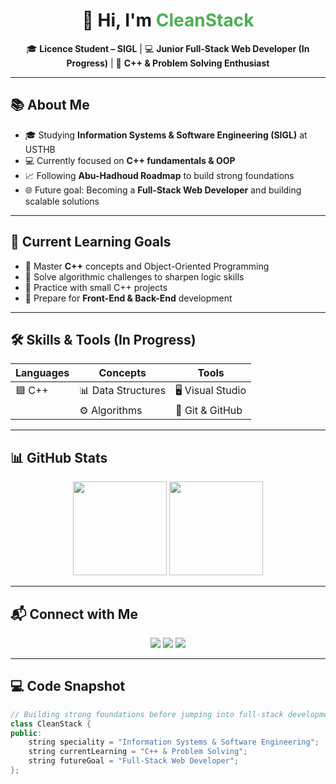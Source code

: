<h1 align="center">👋 Hi, I'm <span style="color:#4CAF50">CleanStack</span></h1>

<p align="center">
  🎓 <strong>Licence Student – SIGL</strong> | 💻 <strong>Junior Full-Stack Web Developer (In Progress)</strong> | 🚀 <strong>C++ & Problem Solving Enthusiast</strong>
</p>

---

## 📚 About Me

- 🎓 Studying **Information Systems & Software Engineering (SIGL)** at USTHB  
- 💻 Currently focused on **C++ fundamentals & OOP**  
- 📈 Following **Abu-Hadhoud Roadmap** to build strong foundations  
- 🌐 Future goal: Becoming a **Full-Stack Web Developer** and building scalable solutions  

---

## 🎯 Current Learning Goals

- 📌 Master **C++** concepts and Object-Oriented Programming  
- 📌 Solve algorithmic challenges to sharpen logic skills  
- 📌 Practice with small C++ projects  
- 📌 Prepare for **Front-End & Back-End** development  

---

## 🛠️ Skills & Tools (In Progress)

| **Languages** | **Concepts**      | **Tools**         |
|---------------|-------------------|-------------------|
| 🟦 C++        | 📊 Data Structures | 🖥️ Visual Studio  |
|               | ⚙️ Algorithms      | 🔧 Git & GitHub   |

---

## 📊 GitHub Stats

<p align="center">  
  <img src="https://github-readme-stats.vercel.app/api?username=CleanStack-webdev&show_icons=true&theme=radical" height="150" />  
  <img src="https://github-readme-stats.vercel.app/api/top-langs/?username=CleanStack-webdev&layout=compact&theme=radical&langs_count=1" height="150" />  
</p>

---

## 📬 Connect with Me

<p align="center">
  <a href="https://www.linkedin.com/in/clean-stack-28b428376/"><img src="https://img.shields.io/badge/LinkedIn-%230A66C2.svg?&style=for-the-badge&logo=linkedin&logoColor=white" /></a>
  <a href="https://github.com/CleanStack-webdev"><img src="https://img.shields.io/badge/GitHub-%23121011.svg?&style=for-the-badge&logo=github&logoColor=white" /></a>
  <a href="mailto:your-real-email@example.com"><img src="https://img.shields.io/badge/Email-D14836.svg?&style=for-the-badge&logo=gmail&logoColor=white" /></a>
</p>

---

## 💻 Code Snapshot

```cpp
// Building strong foundations before jumping into full-stack development
class CleanStack {
public:
    string speciality = "Information Systems & Software Engineering";
    string currentLearning = "C++ & Problem Solving";
    string futureGoal = "Full-Stack Web Developer";
};
